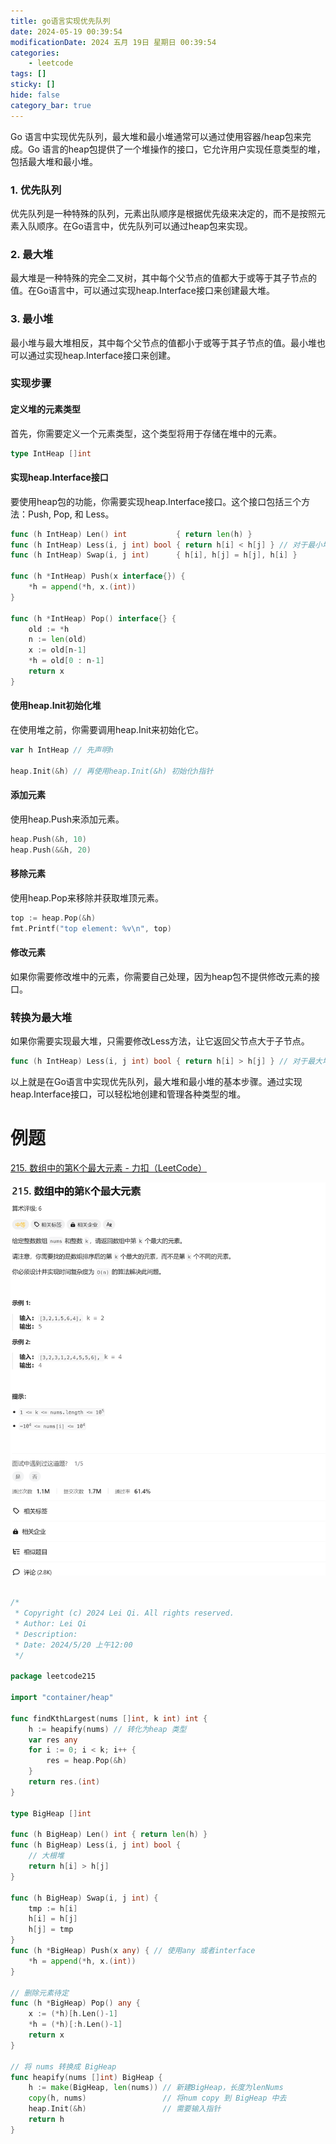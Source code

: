 ```yaml
---
title: go语言实现优先队列
date: 2024-05-19 00:39:54
modificationDate: 2024 五月 19日 星期日 00:39:54
categories: 
	- leetcode
tags: []
sticky: []
hide: false
category_bar: true
---
```


Go 语言中实现优先队列，最大堆和最小堆通常可以通过使用容器/heap包来完成。Go 语言的heap包提供了一个堆操作的接口，它允许用户实现任意类型的堆，包括最大堆和最小堆。

### 1. 优先队列
优先队列是一种特殊的队列，元素出队顺序是根据优先级来决定的，而不是按照元素入队顺序。在Go语言中，优先队列可以通过heap包来实现。

### 2. 最大堆
最大堆是一种特殊的完全二叉树，其中每个父节点的值都大于或等于其子节点的值。在Go语言中，可以通过实现heap.Interface接口来创建最大堆。

### 3. 最小堆
最小堆与最大堆相反，其中每个父节点的值都小于或等于其子节点的值。最小堆也可以通过实现heap.Interface接口来创建。

### 实现步骤

#### 定义堆的元素类型
首先，你需要定义一个元素类型，这个类型将用于存储在堆中的元素。

```go
type IntHeap []int
```

#### 实现heap.Interface接口
要使用heap包的功能，你需要实现heap.Interface接口。这个接口包括三个方法：Push, Pop, 和 Less。

```go
func (h IntHeap) Len() int           { return len(h) }
func (h IntHeap) Less(i, j int) bool { return h[i] < h[j] } // 对于最小堆
func (h IntHeap) Swap(i, j int)      { h[i], h[j] = h[j], h[i] }

func (h *IntHeap) Push(x interface{}) {
	*h = append(*h, x.(int))
}

func (h *IntHeap) Pop() interface{} {
	old := *h
	n := len(old)
	x := old[n-1]
	*h = old[0 : n-1]
	return x
}
```

#### 使用heap.Init初始化堆
在使用堆之前，你需要调用heap.Init来初始化它。

```go
var h IntHeap // 先声明h

heap.Init(&h) // 再使用heap.Init(&h) 初始化h指针
```

#### 添加元素
使用heap.Push来添加元素。

```go
heap.Push(&h, 10)
heap.Push(&&h, 20)
```

#### 移除元素
使用heap.Pop来移除并获取堆顶元素。

```go
top := heap.Pop(&h)
fmt.Printf("top element: %v\n", top)
```

#### 修改元素
如果你需要修改堆中的元素，你需要自己处理，因为heap包不提供修改元素的接口。

### 转换为最大堆
如果你需要实现最大堆，只需要修改Less方法，让它返回父节点大于子节点。

```go
func (h IntHeap) Less(i, j int) bool { return h[i] > h[j] } // 对于最大堆
```

以上就是在Go语言中实现优先队列，最大堆和最小堆的基本步骤。通过实现heap.Interface接口，可以轻松地创建和管理各种类型的堆。

# 例题
[215. 数组中的第K个最大元素 - 力扣（LeetCode）](https://leetcode.cn/problems/kth-largest-element-in-an-array/description/?envType=problem-list-v2&envId=IAmiWIlN)

![](../../imgs/Pasted%20image%2020240520000338.png)

```go

/*
 * Copyright (c) 2024 Lei Qi. All rights reserved.
 * Author: Lei Qi
 * Description:
 * Date: 2024/5/20 上午12:00
 */

package leetcode215

import "container/heap"

func findKthLargest(nums []int, k int) int {
	h := heapify(nums) // 转化为heap 类型
	var res any
	for i := 0; i < k; i++ {
		res = heap.Pop(&h)
	}
	return res.(int)
}

type BigHeap []int

func (h BigHeap) Len() int { return len(h) }
func (h BigHeap) Less(i, j int) bool {
	// 大根堆
	return h[i] > h[j]
}

func (h BigHeap) Swap(i, j int) {
	tmp := h[i]
	h[i] = h[j]
	h[j] = tmp
}
func (h *BigHeap) Push(x any) { // 使用any 或者interface
	*h = append(*h, x.(int))
}

// 删除元素待定
func (h *BigHeap) Pop() any {
	x := (*h)[h.Len()-1]
	*h = (*h)[:h.Len()-1]
	return x
}

// 将 nums 转换成 BigHeap
func heapify(nums []int) BigHeap {
	h := make(BigHeap, len(nums)) // 新建BigHeap，长度为lenNums
	copy(h, nums)                 // 将num copy 到 BigHeap 中去
	heap.Init(&h)                 // 需要输入指针
	return h
}


```
